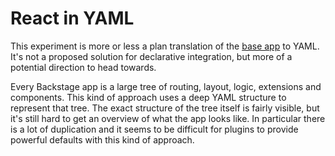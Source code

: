 # React in YAML

This experiment is more or less a plan translation of the
[base app](../00-base/App.tsx) to YAML. It's not a proposed solution for
declarative integration, but more of a potential direction to head towards.

Every Backstage app is a large tree of routing, layout, logic, extensions and
components. This kind of approach uses a deep YAML structure to represent that
tree. The exact structure of the tree itself is fairly visible, but it's still
hard to get an overview of what the app looks like. In particular there is a lot
of duplication and it seems to be difficult for plugins to provide powerful
defaults with this kind of approach.
